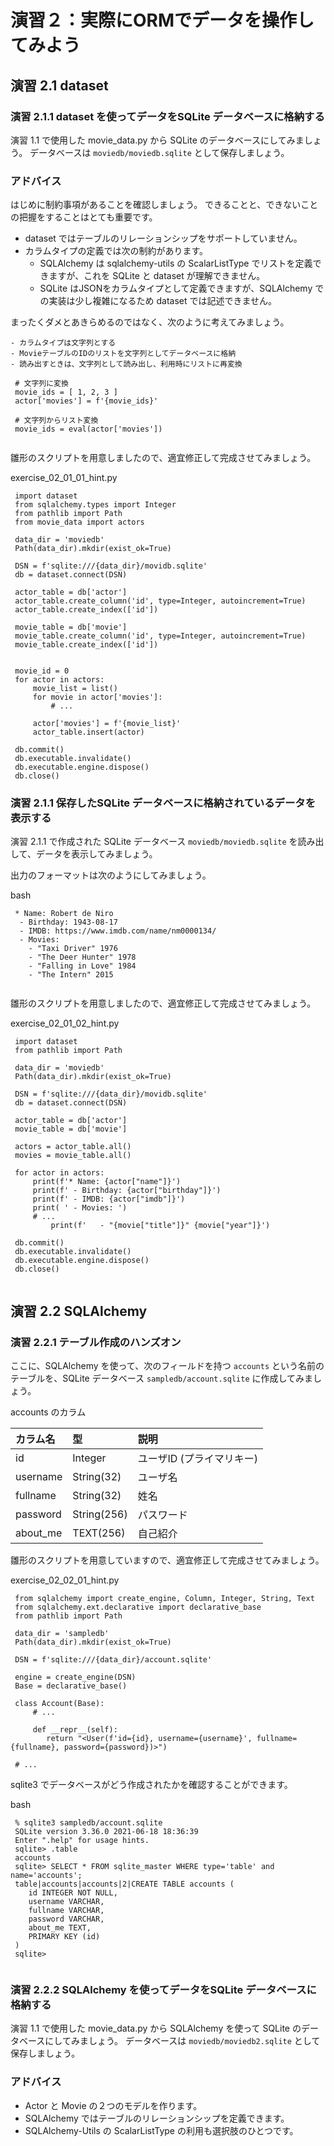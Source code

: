 演習２：実際にORMでデータを操作してみよう
=================

## 演習 2.1 dataset

### 演習 2.1.1 dataset を使ってデータをSQLite データベースに格納する

演習 1.1 で使用した movie_data.py から SQLite のデータベースにしてみましょう。
データベースは  `moviedb/moviedb.sqlite` として保存しましょう。

### アドバイス
はじめに制約事項があることを確認しましょう。
できることと、できないことの把握をすることはとても重要です。

- dataset ではテーブルのリレーションシップをサポートしていません。
- カラムタイプの定義では次の制約があります。
    - SQLAlchemy は sqlalchemy-utils の ScalarListType でリストを定義できますが、これを SQLite と dataset が理解できません。
    - SQLite はJSONをカラムタイプとして定義できますが、SQLAlchemy での実装は少し複雑になるため dataset では記述できません。

まったくダメとあきらめるのではなく、次のように考えてみましょう。

    - カラムタイプは文字列とする
    - MovieテーブルのIDのリストを文字列としてデータベースに格納
    - 読み出すときは、文字列として読み出し、利用時にリストに再変換


```
 # 文字列に変換
 movie_ids = [ 1, 2, 3 ]
 actor['movies'] = f'{movie_ids}'
 
 # 文字列からリスト変換
 movie_ids = eval(actor['movies'])
        
```

雛形のスクリプトを用意しましたので、適宜修正して完成させてみましょう。

 exercise_02_01_01_hint.py
```
 import dataset
 from sqlalchemy.types import Integer
 from pathlib import Path
 from movie_data import actors
 
 data_dir = 'moviedb'
 Path(data_dir).mkdir(exist_ok=True)
 
 DSN = f'sqlite:///{data_dir}/movidb.sqlite'
 db = dataset.connect(DSN)
 
 actor_table = db['actor']
 actor_table.create_column('id', type=Integer, autoincrement=True)
 actor_table.create_index(['id'])
 
 movie_table = db['movie']
 movie_table.create_column('id', type=Integer, autoincrement=True)
 movie_table.create_index(['id'])
 
 
 movie_id = 0
 for actor in actors:
     movie_list = list()
     for movie in actor['movies']:
         # ...
 
     actor['movies'] = f'{movie_list}'
     actor_table.insert(actor)
 
 db.commit()
 db.executable.invalidate()
 db.executable.engine.dispose()
 db.close()
```

### 演習 2.1.1 保存したSQLite データベースに格納されているデータを表示する

演習 2.1.1 で作成された SQLite データベース  `moviedb/moviedb.sqlite` を読み出して、データを表示してみましょう。

出力のフォーマットは次のようにしてみましょう。

 bash
```
 * Name: Robert de Niro
  - Birthday: 1943-08-17
  - IMDB: https://www.imdb.com/name/nm0000134/
  - Movies:
    - "Taxi Driver" 1976
    - "The Deer Hunter" 1978
    - "Falling in Love" 1984
    - "The Intern" 2015
    
```

雛形のスクリプトを用意しましたので、適宜修正して完成させてみましょう。

 exercise_02_01_02_hint.py
```
 import dataset
 from pathlib import Path
 
 data_dir = 'moviedb'
 Path(data_dir).mkdir(exist_ok=True)
 
 DSN = f'sqlite:///{data_dir}/movidb.sqlite'
 db = dataset.connect(DSN)
 
 actor_table = db['actor']
 movie_table = db['movie']
 
 actors = actor_table.all()
 movies = movie_table.all()
 
 for actor in actors:
     print(f'* Name: {actor["name"]}')
     print(f' - Birthday: {actor["birthday"]}')
     print(f' - IMDB: {actor["imdb"]}')
     print( ' - Movies: ')
     # ...
         print(f'   - "{movie["title"]}" {movie["year"]}')
 
 db.commit()
 db.executable.invalidate()
 db.executable.engine.dispose()
 db.close()
 
```

## 演習 2.2 SQLAlchemy

### 演習 2.2.1 テーブル作成のハンズオン

ここに、SQLAlchemy を使って、次のフィールドを持つ  `accounts` という名前のテーブルを、SQLite データベース  `sampledb/account.sqlite` に作成してみましょう。

 accounts のカラム

| カラム名 | 型 | 説明 |
|:--|:--|:--|
| id | Integer | ユーザID (プライマリキー) |
| username | String(32) | ユーザ名 |
| fullname | String(32) | 姓名 |
| password | String(256) | パスワード |
| about_me | TEXT(256) | 自己紹介 |


雛形のスクリプトを用意していますので、適宜修正して完成させてみましょう。

 exercise_02_02_01_hint.py
```
 from sqlalchemy import create_engine, Column, Integer, String, Text
 from sqlalchemy.ext.declarative import declarative_base
 from pathlib import Path
 
 data_dir = 'sampledb'
 Path(data_dir).mkdir(exist_ok=True)
 
 DSN = f'sqlite:///{data_dir}/account.sqlite'
 
 engine = create_engine(DSN)
 Base = declarative_base()
 
 class Account(Base):
     # ...
 
     def __repr__(self):
        return "<User(f'id={id}, username={username}', fullname={fullname}, password={password})>")
 
 # ...       
```


sqlite3 でデータベースがどう作成されたかを確認することができます。

 bash
```
 % sqlite3 sampledb/account.sqlite
 SQLite version 3.36.0 2021-06-18 18:36:39
 Enter ".help" for usage hints.
 sqlite> .table
 accounts
 sqlite> SELECT * FROM sqlite_master WHERE type='table' and name='accounts';
 table|accounts|accounts|2|CREATE TABLE accounts (
 	id INTEGER NOT NULL,
 	username VARCHAR,
 	fullname VARCHAR,
 	password VARCHAR,
 	about_me TEXT,
 	PRIMARY KEY (id)
 )
 sqlite>
 
```



### 演習 2.2.2 SQLAlchemy を使ってデータをSQLite データベースに格納する

演習 1.1 で使用した movie_data.py から SQLAlchemy を使って SQLite のデータベースにしてみましょう。
データベースは  `moviedb/moviedb2.sqlite` として保存しましょう。

### アドバイス
- Actor と Movie の２つのモデルを作ります。
- SQLAlchemy ではテーブルのリレーションシップを定義できます。
- SQLAlchemy-Utils の ScalarListType の利用も選択肢のひとつです。




